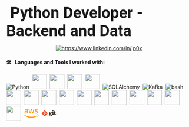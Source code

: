 <h3 align="center" style="font-family: Roboto; font-size: 3em; display: inline; margin: 0 0 0.25em 0.25em;">Python Developer - Backend and Data</h3>

<p align="center">
<a href="https://www.linkedin.com/in/zayn-rassam"><img src="https://img.shields.io/badge/LinkedIN-blue?style=for-the-badge&logo=linkedin&logoColor=white" alt="https://www.linkedin.com/in/jp0x"></a>
</p>
<p align="center">

</p>

#### 🛠 &nbsp; Languages and Tools I worked with:

<p>
<img src="https://cdn.jsdelivr.net/gh/devicons/devicon/icons/python/python-original-wordmark.svg"  title="Python" alt="Python" width="40" height="40"/>&nbsp;
<img src="https://github.com/JakubPluta/JakubPluta/assets/275820/90560718-ee24-4c5d-a7be-5b24577ef55f" width="40" height="40"/>&nbsp;
<img src="https://cdn.jsdelivr.net/gh/devicons/devicon/icons/docker/docker-original.svg" width="40" height="40"/>&nbsp;
<img src="https://cdn.jsdelivr.net/gh/devicons/devicon/icons/fastapi/fastapi-original-wordmark.svg" width="40" height="40"/>&nbsp;
<img src="https://github.com/JakubPluta/JakubPluta/assets/275820/6276673a-2b7e-4d6d-bc2a-cab9c6434cda" width="40" height="40"/>&nbsp;
<img src="https://github.com/JakubPluta/JakubPluta/assets/275820/c76aeb11-2aff-4192-b0fa-4e18f3140d6e" title="SQLAlchemy" alt="SQLAlchemy" width="40" height="40"/>&nbsp;
<img src="https://cdn.jsdelivr.net/gh/devicons/devicon/icons/apachekafka/apachekafka-original-wordmark.svg" title="Kafka" alt="Kafka" width="40" height="40"/>&nbsp;
<img src="https://cdn.jsdelivr.net/gh/devicons/devicon/icons/bash/bash-original.svg" title="bash" alt="bash" width="40" height="40"/>&nbsp;
<img src="https://cdn.jsdelivr.net/gh/devicons/devicon/icons/pytest/pytest-original-wordmark.svg" width="40" height="40"/>&nbsp;         
<img src="https://cdn.jsdelivr.net/gh/devicons/devicon/icons/jupyter/jupyter-original.svg" width="40" height="40"/>&nbsp;         
<img src="https://cdn.jsdelivr.net/gh/devicons/devicon/icons/mongodb/mongodb-original.svg" width="40" height="40"/>&nbsp;             
<img src="https://cdn.jsdelivr.net/gh/devicons/devicon/icons/pandas/pandas-original.svg" width="40" height="40"/>&nbsp;      
<img src="https://cdn.jsdelivr.net/gh/devicons/devicon/icons/postgresql/postgresql-original.svg" width="40" height="40"/>&nbsp;               
<img src="https://cdn.jsdelivr.net/gh/devicons/devicon/icons/sqlite/sqlite-original.svg" width="40" height="40"/>&nbsp;
<img src="https://github.com/JakubPluta/JakubPluta/assets/275820/6045a81a-224c-4105-9afd-90b5bb5d9836" width="40" height="40"/>&nbsp         
<img src="https://cdn.jsdelivr.net/gh/devicons/devicon/icons/numpy/numpy-original.svg" width="40" height="40"/>&nbsp;          
<img src="https://cdn.jsdelivr.net/gh/devicons/devicon/icons/flask/flask-original.svg" width="40" height="40"/>&nbsp;     
<img src="https://cdn.jsdelivr.net/gh/devicons/devicon/icons/markdown/markdown-original.svg" width="40" height="40"/>&nbsp;     
<img src="https://cdn.jsdelivr.net/gh/devicons/devicon/icons/github/github-original-wordmark.svg" width="40" height="40"/>&nbsp;
<img src="https://github.com/devicons/devicon/blob/master/icons/amazonwebservices/amazonwebservices-plain-wordmark.svg" title="AWS" alt="AWS" width="40" height="40"/>&nbsp;
<img src="https://github.com/devicons/devicon/blob/master/icons/git/git-original-wordmark.svg" title="Git" width="40" height="40"/>&nbsp;
</p>

<!--
<a href="https://github.com/ZaynRassam">
  <img height=200 align="center" src="https://github-readme-stats.vercel.app/api/top-langs/?username=ZaynRassam&exclude_repo=EDA-ML&layout=compact&hide=c,c++&card_width=300" />
</a>

-->


<!--
**ZaynRassam/ZaynRassam** is a ✨ _special_ ✨ repository because its `README.md` (this file) appears on your GitHub profile.

Here are some ideas to get you started:

- 🔭 I’m currently working on ...
- 🌱 I’m currently learning ...
- 👯 I’m looking to collaborate on ...
- 🤔 I’m looking for help with ...
- 💬 Ask me about ...
- 📫 How to reach me: ...
- 😄 Pronouns: ...
- ⚡ Fun fact: ...
-->
